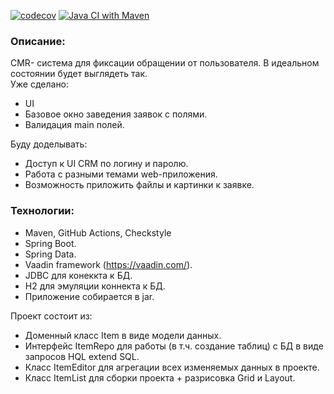 [![codecov](https://codecov.io/gh/Temzor/tracker_webapp/branch/master/graph/badge.svg?token=yehN6sL6mU)](https://codecov.io/gh/Temzor/tracker_webapp)
[![Java CI with Maven](https://github.com/Temzor/tracker_webapp/actions/workflows/maven.yml/badge.svg)](https://github.com/Temzor/job4j_grabber/actions/workflows/maven.yml)

### Описание:
CMR- система для фиксации обращении от пользователя. В идеальном состоянии будет выглядеть так. \
Уже сделано:
* UI
* Базовое окно заведения заявок с полями. 
* Валидация main полей. 

Буду доделывать:
* Доступ к UI CRM по логину и паролю.
* Работа с разными темами web-приложения.
* Возможность приложить файлы и картинки к заявке.

### Технологии:
* Maven, GitHub Actions, Checkstyle
* Spring Boot.
* Spring Data.
* Vaadin framework (https://vaadin.com/).
* JDBC для конеккта к БД.
* H2 для эмуляции коннекта к БД.
* Приложение собирается в jar.

Проект состоит из:
* Доменный класс Item в виде модели данных.
* Интерфейс ItemRepo для работы (в т.ч. создание таблиц) с БД в виде запросов HQL extend SQL.
* Класс ItemEditor для агрегации всех изменяемых данных в проекте.
* Класс ItemList для сборки проекта + разрисовка Grid и Layout. 
